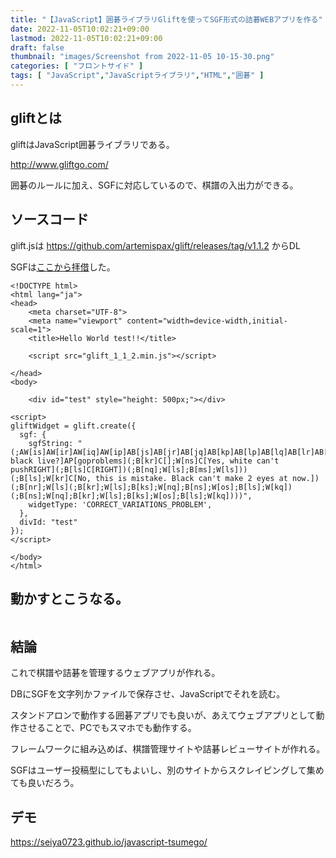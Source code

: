 ```yaml
---
title: "【JavaScript】囲碁ライブラリGliftを使ってSGF形式の詰碁WEBアプリを作る"
date: 2022-11-05T10:02:21+09:00
lastmod: 2022-11-05T10:02:21+09:00
draft: false
thumbnail: "images/Screenshot from 2022-11-05 10-15-30.png"
categories: [ "フロントサイド" ]
tags: [ "JavaScript","JavaScriptライブラリ","HTML","囲碁" ]
---
```



## gliftとは

gliftはJavaScript囲碁ライブラリである。

http://www.gliftgo.com/

囲碁のルールに加え、SGFに対応しているので、棋譜の入出力ができる。

## ソースコード

glift.jsは https://github.com/artemispax/glift/releases/tag/v1.1.2 からDL

SGFは[ここから拝借](http://www.kihuu.net/sgf/k00000107984.sgf)した。

```
<!DOCTYPE html>
<html lang="ja">
<head>
    <meta charset="UTF-8">
    <meta name="viewport" content="width=device-width,initial-scale=1">
    <title>Hello World test!!</title>

    <script src="glift_1_1_2.min.js"></script>

</head>
<body>

    <div id="test" style="height: 500px;"></div>

<script>
gliftWidget = glift.create({
  sgf: {
    sgfString: "(;AW[is]AW[ir]AW[iq]AW[ip]AB[js]AB[jr]AB[jq]AB[kp]AB[lp]AB[lq]AB[lr]AB[ms]AW[mr]AW[mq]AW[ks]AW[mp]AW[mo]AW[lo]AW[ko]AW[jp]AW[or]C[Can black live?]AP[goproblems](;B[kr]C[];W[ns]C[Yes, white can't pushRIGHT](;B[ls]C[RIGHT])(;B[nq];W[ls];B[ms];W[ls]))(;B[ls];W[kr]C[No, this is mistake. Black can't make 2 eyes at now.])(;B[nr];W[ls](;B[kr];W[ls];B[ks];W[nq];B[ns];W[os];B[ls];W[kq])(;B[ns];W[nq];B[kr];W[ls];B[ks];W[os];B[ls];W[kq])))",
    widgetType: 'CORRECT_VARIATIONS_PROBLEM',
  },
  divId: "test"
});
</script>

</body>
</html>
```

## 動かすとこうなる。

<div class="img-center"><img src="/images/Screenshot from 2022-11-05 10-12-53.png" alt=""></div>

## 結論

これで棋譜や詰碁を管理するウェブアプリが作れる。

DBにSGFを文字列かファイルで保存させ、JavaScriptでそれを読む。

スタンドアロンで動作する囲碁アプリでも良いが、あえてウェブアプリとして動作させることで、PCでもスマホでも動作する。

フレームワークに組み込めば、棋譜管理サイトや詰碁レビューサイトが作れる。

SGFはユーザー投稿型にしてもよいし、別のサイトからスクレイピングして集めても良いだろう。


## デモ

https://seiya0723.github.io/javascript-tsumego/
